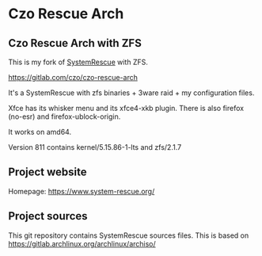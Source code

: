 # Czo Rescue Arch

## Czo Rescue Arch with ZFS

This is my fork of [SystemRescue](https://www.system-rescue.org/) with ZFS.

https://gitlab.com/czo/czo-rescue-arch

It's a SystemRescue with zfs binaries + 3ware raid +
my configuration files.

Xfce has its whisker menu and its xfce4-xkb plugin. There
is also firefox (no-esr) and firefox-ublock-origin.

It works on amd64.

Version 811 contains kernel/5.15.86-1-lts and zfs/2.1.7

## Project website
Homepage: https://www.system-rescue.org/

## Project sources
This git repository contains SystemRescue sources files. This is based on
https://gitlab.archlinux.org/archlinux/archiso/


